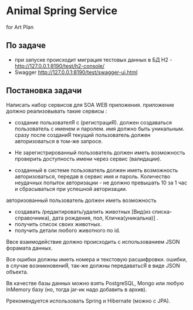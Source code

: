# Animal Spring Service
for Art Plan

## По задаче
- при запуске происходит миграция тестовых данных в БД H2 - http://127.0.0.1:8190/test/h2-console/
- Swagger http://127.0.0.1:8190/test/swagger-ui.html


## Постановка задачи
Написать набор сервисов для SOA WEB приложения.
приложение должно реализовывать такие сервисы : 
- создание пользователЯ с (регистрациЯ).
должен создаваться пользователь с именем и паролем.
имя должно быть уникальным.
сразу после созданиЯ текущий пользователь должен авторизоваться в том-же запросе.

- Не зарегистрированный пользователь должен иметь возможность проверить доступность имени через сервис (валидации).

- созданный в системе пользователь должен иметь возможность авторизоваться, передав в сервис имя и пароль.
Количество неудачных попыток авторизации - не должно превышать 10 за 1 час и сбрасываться при успешной авторизации.

авторизованный пользователь должен иметь возможность 
- создавать /редактировать/удалить животных [Вид(из списка-справочника), дата рождения, пол, Кличка(уникальна)] .
- получить список своих животных.
- получить детали любого животного по id.

Ввсе взаимодействие должно происходить с использованием JSON форамата данных.

Все ошибки должны иметь номера и текстовую расшифровки. 
ошибки, в случае возникновениЯ, так-же должны передаватьсЯ в виде JSON объекта.

Вв качестве базы данных можно взять PostgreSQL, Mongo или любую InMemory базу (но, тогда jar-ик надо добавить в архив).

Ррекомендуется использовать Spring и Hibernate (можно c JPA).
